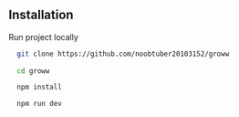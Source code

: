 
## Installation

Run project locally

```bash
  git clone https://github.com/noobtuber20103152/groww
  
  cd groww

  npm install 

  npm run dev
```

